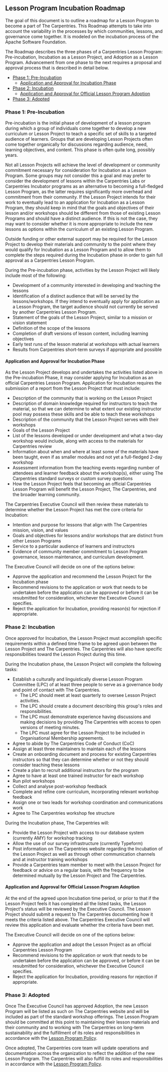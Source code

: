 ## Lesson Program Incubation Roadmap

The goal of this document is to outline a roadmap for a Lesson Program to become a part of The Carpentries. This Roadmap attempts to take into account the variability in the processes by which communities, lessons, and governance come together. It is modeled on the incubation process of the Apache Software Foundation.

The Roadmap describes the three phases of a Carpentries Lesson Program: Pre-incubation, Incubation as a Lesson Project, and Adoption as a Lesson Program. Advancement from one phase to the next requires a proposal and approval process that is described in detail below.

- [Phase 1: Pre-Incubation](#phase-1-pre-incubation)
  - [Application and Approval for Incubation Phase](#application-and-approval-for-incubation-phase)
- [Phase 2: Incubation](#phase-2-incubation)
  - [Application and Approval for Official Lesson Program Adoption](#application-and-approval-for-official-lesson-program-adoption)
- [Phase 3: Adopted](#phase-3-adopted)

### Phase 1: Pre-Incubation

Pre-incubation is the initial phase of development of a lesson program during which a group of individuals come together to develop a new curriculum or Lesson Project to teach a specific set of skills to a targeted audience of learners. Groups that are developing Lesson Projects often come together organically for discussions regarding audience, need, learning objectives, and content. This phase is often quite long, possibly years.

Not all Lesson Projects will achieve the level of development or community commitment necessary for consideration for Incubation as a Lesson Program. Some groups may not consider this a goal and may prefer to consider the development of lessons within the Carpentries Labs or Carpentries Incubator programs as an alternative to becoming a full-fledged Lesson Program, as the latter requires significantly more overhead and commitment from their community. If the Lesson Project intends for their work to eventually lead to an application for Incubation as a Lesson Program, they should keep in mind that the goals and objectives of their lesson and/or workshops should be different from those of existing Lesson Programs and should have a distinct audience. If this is not the case, they may want to consider whether it is more appropriate to include the new lessons as options within the curriculum of an existing Lesson Program.

Outside funding or other external support may be required for the Lesson Project to develop their materials and community to the point where they would qualify for Incubation as a Lesson Program and to allow them to complete the steps required during the Incubation phase in order to gain full approval as a Carpentries Lesson Program.

During the Pre-incubation phase, activities by the Lesson Project will likely include most of the following:
- Development of a community interested in developing and teaching the lessons
- Identification of a distinct audience that will be served by the lessons/workshops. If they intend to eventually apply for application as a Lesson Program, the target audience should not currently be served by another Carpentries Lesson Program.
- Statement of the goals of the Lesson Project, similar to a mission or vision statement
- Definition of the scope of the lessons
- Completion of draft versions of lesson content, including learning objectives
- Early test runs of the lesson material at workshops with actual learners
- Results from Carpentries short-term surveys if appropriate and possible

#### Application and Approval for Incubation Phase

As the Lesson Project develops and undertakes the activities listed above in the Pre-incubation Phase, it may consider applying for Incubation as an official Carpentries Lesson Program. Application for Incubation requires the submission of a report from the Lesson Project that must include:
- Description of the community that is working on the Lesson Project
- Description of domain knowledge required for instructors to teach the material, so that we can determine to what extent our existing instructor pool may possess these skills and be able to teach these workshops
- Description of the community that the Lesson Project serves with their workshops
- Goals of the Lesson Project
- List of the lessons developed or under development and what a two-day workshop would include, along with access to the materials for Carpentries review
- Information about when and where at least some of the materials have been taught, even if as smaller modules and not yet a full-fledged 2-day workshop
- Assessment information from the teaching events regarding number of attendees and learner feedback about the workshop(s), either using The Carpentries standard surveys or custom survey questions
- How the Lesson Project feels that becoming an official Carpentries Lesson Program will benefit the Lesson Project, The Carpentries, and the broader learning community.

The Carpentries Executive Council will then review these materials to determine whether the Lesson Project has met the core criteria for Incubation:
- Intention and purpose for lessons that align with The Carpentries mission, vision, and values
- Goals and objectives for lessons and/or workshops that are distinct from other Lesson Programs
- Service to a particular audience of learners and instructors
- Evidence of community member commitment to Lesson Program governance, lesson maintenance, and curriculum development.

The Executive Council will decide on one of the options below:
- Approve the application and recommend the Lesson Project for the Incubation phase
- Recommend revisions to the application or work that needs to be undertaken before the application can be approved or before it can be resubmitted for consideration, whichever the Executive Council specifies.
- Reject the application for Incubation, providing reason(s) for rejection if appropriate.

### Phase 2: Incubation

Once approved for Incubation, the Lesson Project must accomplish specific requirements within a defined time frame to be agreed upon between the Lesson Project and The Carpentries. The Carpentries will also have specific responsibilities toward the Lesson Project during this time.

During the Incubation phase, the Lesson Project will complete the following tasks:
- Establish a culturally and linguistically diverse Lesson Program Committee (LPC) of at least three people to serve as a governance body and point of contact with The Carpentries.
    - The LPC should meet at least quarterly to oversee Lesson Project activities.
    - The LPC should create a document describing this group's roles and responsibilities.
    - The LPC must demonstrate experience having discussions and making decisions by providing The Carpentries with access to open versions of meeting minutes.
    - The LPC must agree for the Lesson Project to be included in Organisational Membership agreements.
- Agree to abide by The Carpentries Code of Conduct (CoC)
- Assign at least three maintainers to maintain each of the lessons
- Create an onboarding document and process for existing Carpentries instructors so that they can determine whether or not they should consider teaching these lessons
- Create a plan to recruit additional instructors for the program
- Agree to have at least one trained instructor for each workshop
- Run pilot workshops
- Collect and analyse post-workshop feedback
- Complete and refine core curriculum, incorporating relevant workshop feedback
- Assign one or two leads for workshop coordination and communications work
- Agree to The Carpentries workshop fee structure

During the Incubation phase, The Carpentries will:
- Provide the Lesson Project with access to our database system (currently AMY) for workshop tracking
- Allow the use of our survey infrastructure (currently Typeform)
- Post information on The Carpentries website regarding the Incubation of the Lesson Project as well as through other communication channels and at instructor training workshops
- Provide a Carpentries team member to meet with the Lesson Project for feedback or advice on a regular basis, with the frequency to be determined mutually by the Lesson Project and The Carpentries.

#### Application and Approval for Official Lesson Program Adoption

At the end of the agreed upon Incubation time period, or prior to that if the Lesson Project feels it has completed all the listed tasks, the Lesson Project's status will be reviewed by the Executive Council. The Lesson Project should submit a request to The Carpentries documenting how it meets the criteria listed above. The Carpentries Executive Council will review this application and evaluate whether the criteria have been met.

The Executive Council will decide on one of the options below:
- Approve the application and adopt the Lesson Project as an official Carpentries Lesson Program
- Recommend revisions to the application or work that needs to be undertaken before the application can be approved, or before it can be resubmitted for consideration, whichever the Executive Council specifies.
- Reject the application for Incubation, providing reasons for rejection if appropriate.

### Phase 3: Adopted

Once The Executive Council has approved Adoption, the new Lesson Program will be listed as such on The Carpentries website and will be included as part of the standard workshop offerings. The Lesson Program should be committed at this point to maintaining their lesson materials and their community and to working with The Carpentries on long-term sustainability and the fulfillment of its roles and responsibilities in accordance with the [Lesson Program Policy](https://docs.carpentries.org/topic_folders/governance/lesson-program-policy.html#lesson-program-policy).

Once adopted, The Carpentries core team will update operations and documentation across the organization to reflect the addition of the new Lesson Program. The Carpentries will also fulfill its roles and responsibilities in accordance with the [Lesson Program Policy](https://docs.carpentries.org/topic_folders/governance/lesson-program-policy.html#lesson-program-policy).
